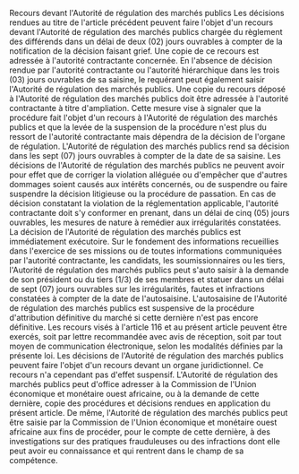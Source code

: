 Recours devant l'Autorité de régulation des marchés
publics
Les décisions rendues au titre de l'article précédent peuvent faire
l'objet d'un recours devant l'Autorité de régulation des marchés
publics chargée du règlement des différends dans un délai de deux (02)
jours ouvrables à compter de la notification de la décision faisant
grief.
Une copie de ce recours est adressée à l'autorité contractante
concernée.
En l'absence de décision rendue par l'autorité contractante ou
l'autorité hiérarchique dans les trois (03) jours ouvrables de sa
saisine, le requérant peut également saisir l'Autorité de régulation
des marchés publics. Une copie du recours déposé à l'Autorité de
régulation des marchés publics doit être adressée à l'autorité
contractante à titre d'ampliation. Cette mesure vise à signaler que la
procédure fait l'objet d'un recours à l'Autorité de régulation des
marchés publics et que la levée de la suspension de la procédure n'est
plus du ressort de l'autorité contractante mais dépendra de la décision
de l'organe de régulation.
L'Autorité de régulation des marchés publics rend sa décision dans les
sept (07) jours ouvrables à compter de la date de sa saisine.
Les décisions de l'Autorité de régulation des marchés publics ne
peuvent avoir pour effet que de corriger la violation alléguée ou
d'empêcher que d'autres dommages soient causés aux intérêts concernés,
ou de suspendre ou faire suspendre la décision litigieuse ou la
procédure de passation.
En cas de décision constatant la violation de la réglementation
applicable, l'autorité contractante doit s'y conformer en prenant,
dans un délai de cinq (05) jours ouvrables, les mesures de nature à
remédier aux irrégularités constatées. La décision de l'Autorité de
régulation des marchés publics est immédiatement exécutoire.
Sur le fondement des informations recueillies dans l'exercice de ses
missions ou de toutes informations communiquées par l'autorité
contractante, les candidats, les soumissionnaires ou les tiers,
l'Autorité de régulation des marchés publics peut s'auto saisir à la
demande de son président ou du tiers (1/3) de ses membres et statuer
dans un délai de sept (07) jours ouvrables sur les irrégularités, fautes
et infractions constatées à compter de la date de l'autosaisine.
L'autosaisine de l'Autorité de régulation des marchés publics est
suspensive de la procédure d'attribution définitive du marché si cette
dernière n'est pas encore définitive.
Les recours visés à l'article 116 et au présent article peuvent être
exercés, soit par lettre recommandée avec avis de réception, soit par
tout moyen de communication électronique, selon les modalités définies
par la présente loi.
Les décisions de l'Autorité de régulation des marchés publics peuvent
faire l'objet d'un recours devant un organe juridictionnel. Ce recours
n'a cependant pas d'effet suspensif.
L'Autorité de régulation des marchés publics peut d'office adresser à la
Commission de l'Union économique et monétaire ouest africaine, ou à la
demande de cette dernière, copie des procédures et décisions rendues en
application du présent article. De même, l'Autorité de régulation des
marchés publics peut être saisie par la Commission de l'Union économique
et monétaire ouest africaine aux fins de procéder, pour le compte de
cette dernière, à des investigations sur des pratiques frauduleuses ou
des infractions dont elle peut avoir eu connaissance et qui rentrent
dans le champ de sa compétence.